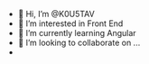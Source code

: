 - 👋 Hi, I’m @K0U5TAV
- 👀 I’m interested in Front End
- 🌱 I’m currently learning Angular
- 💞️ I’m looking to collaborate on ...
-

<!---
K0U5TAV/K0U5TAV is a ✨ special ✨ repository because its `README.md` (this file) appears on your GitHub profile.
You can click the Preview link to take a look at your changes.
--->
